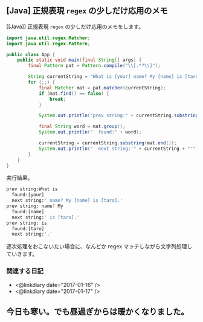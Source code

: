 ## [Java] 正規表現 `regex` の少しだけ応用のメモ

[[Java]] 正規表現 `regex` の少しだけ応用のメモをします。

```Java
import java.util.regex.Matcher;
import java.util.regex.Pattern;

public class App {
	public static void main(final String[] args) {
		final Pattern pat = Pattern.compile("\\[.*?\\]");

		String currentString = "What is [your] name? My [name] is [taro].";
		for (;;) {
			final Matcher mat = pat.matcher(currentString);
			if (mat.find() == false) {
				break;
			}

			System.out.println("prev string:" + currentString.substring(0, mat.start()));

			final String word = mat.group();
			System.out.println("  found:" + word);

			currentString = currentString.substring(mat.end());
			System.out.println("  next string:'" + currentString + "'");
		}
	}
}
```

実行結果。

```sh
prev string:What is 
  found:[your]
  next string:' name? My [name] is [taro].'
prev string: name? My 
  found:[name]
  next string:' is [taro].'
prev string: is 
  found:[taro]
  next string:'.'
```

逐次処理をおこないたい場合に、なんどか regex マッチしながら文字列処理していきます。

### 関連する日記

* <@linkdiary date="2017-01-16" />
* <@linkdiary date="2017-01-17" />

## 今日も寒い。でも昼過ぎからは暖かくなりました。
